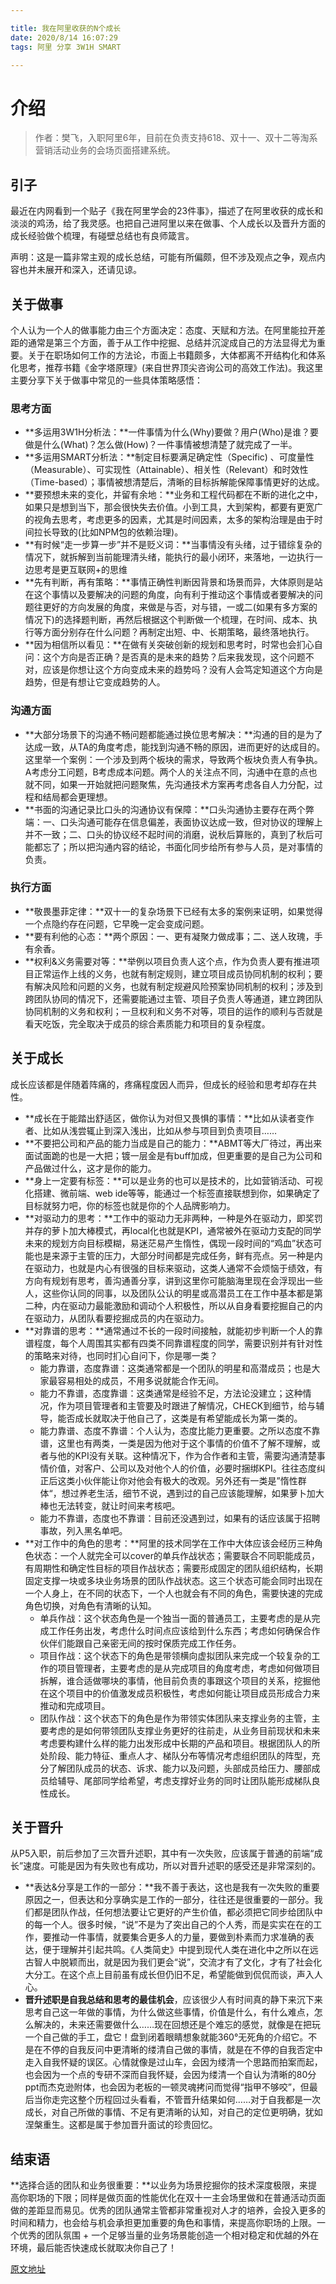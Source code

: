 ```yaml
---

title: 我在阿里收获的N个成长
date: 2020/8/14 16:07:29 
tags: 阿里 分享 3W1H SMART

---
```


# 介绍

> 作者：樊飞，入职阿里6年，目前在负责支持618、双十一、双十二等淘系营销活动业务的会场页面搭建系统。

## 引子

最近在内网看到一个贴子《我在阿里学会的23件事》，描述了在阿里收获的成长和淡淡的鸡汤，给了我灵感。也把自己进阿里以来在做事、个人成长以及晋升方面的成长经验做个梳理，有碰壁总结也有良师箴言。

声明：这是一篇非常主观的成长总结，可能有所偏颇，但不涉及观点之争，观点内容也并未展开和深入，还请见谅。

<!-- more -->

## 关于做事

个人认为一个人的做事能力由三个方面决定：态度、天赋和方法。在阿里能拉开差距的通常是第三个方面，善于从工作中挖掘、总结并沉淀成自己的方法显得尤为重要。关于在职场如何工作的方法论，市面上书籍颇多，大体都离不开结构化和体系化思考，推荐书籍《金字塔原理》(来自世界顶尖咨询公司的高效工作法)。我这里主要分享下关于做事中常见的一些具体策略感悟：

### 思考方面

- **多运用3W1H分析法：**一件事情为什么(Why)要做？用户(Who)是谁？要做是什么(What)？怎么做(How)？一件事情被想清楚了就完成了一半。
- **多运用SMART分析法：**制定目标要满足确定性（Specific) 、可度量性（Measurable）、可实现性（Attainable）、相关性（Relevant）和时效性（Time-based）；事情被想清楚后，清晰的目标拆解能保障事情更好的达成。
- **要预想未来的变化，并留有余地：**业务和工程代码都在不断的进化之中，如果只是想到当下，那会很快失去价值。小到工具，大到架构，都要有更宽广的视角去思考，考虑更多的因素，尤其是时间因素，太多的架构治理是由于时间拉长导致的(比如NPM包的依赖治理)。
- **有时候“走一步算一步”并不是贬义词：**当事情没有头绪，过于错综复杂的情况下，就拆解到当前能理清头绪，能执行的最小闭环，来落地，一边执行一边思考是更互联网+的思维
- **先有判断，再有策略：**事情正确性判断因背景和场景而异，大体原则是站在这个事情以及要解决的问题的角度，向有利于推动这个事情或者要解决的问题往更好的方向发展的角度，来做是与否，对与错，一或二(如果有多方案的情况下)的选择题判断，再然后根据这个判断做一个梳理，在时间、成本、执行等方面分别存在什么问题？再制定出短、中、长期策略，最终落地执行。
- **因为相信所以看见：**在做有关突破创新的规划和思考时，时常也会扪心自问：这个方向是否正确？是否真的是未来的趋势？后来我发现，这个问题不对，应该是你想让这个方向变成未来的趋势吗？没有人会笃定知道这个方向是趋势，但是有想让它变成趋势的人。

### 沟通方面

- **大部分场景下的沟通不畅问题都能通过换位思考解决：**沟通的目的是为了达成一致，从TA的角度考虑，能找到沟通不畅的原因，进而更好的达成目的。这里举一个案例：一个涉及到两个板块的需求，导致两个板块负责人有争执。A考虑分工问题，B考虑成本问题。两个人的关注点不同，沟通中在意的点也就不同，如果一开始就把问题聚焦，先沟通技术方案再考虑各自人力分配，过程和结局都会更理想。
- **书面的沟通记录比口头的沟通协议有保障：**口头沟通协主要存在两个弊端：一、口头沟通可能存在信息偏差，表面协议达成一致，但对协议的理解上并不一致；二、口头的协议经不起时间的消磨，说秋后算账的，真到了秋后可能都忘了；所以把沟通内容的结论，书面化同步给所有参与人员，是对事情的负责。

### 执行方面

- **敬畏墨菲定律：**双十一的复杂场景下已经有太多的案例来证明，如果觉得一个点隐约存在问题，它早晚一定会变成问题。
- **要有利他的心态：**两个原因：一、更有凝聚力做成事；二、送人玫瑰，手有余香。
- **权利&义务需要对等：**举例以项目负责人这个点，作为负责人要有推进项目正常运作上线的义务，也就有制定规则，建立项目成员协同机制的权利；要有解决风险和问题的义务，也就有制定规避风险预案协同机制的权利；涉及到跨团队协同的情况下，还需要能通过主管、项目子负责人等通道，建立跨团队协同机制的义务和权利；一旦权利和义务不对等，项目的运作的顺利与否就是看天吃饭，完全取决于成员的综合素质能力和项目的复杂程度。

## 关于成长

成长应该都是伴随着阵痛的，疼痛程度因人而异，但成长的经验和思考却存在共性。

- **成长在于能踏出舒适区，做你认为对但又畏惧的事情：**比如从读者变作者、比如从浅尝辄止到深入浅出，比如从参与项目到负责项目……
- **不要把公司和产品的能力当成是自己的能力：**ABMT等大厂待过，再出来面试面跪的也是一大把；镀一层金是有buff加成，但更重要的是自己为公司和产品做过什么，这才是你的能力。
- **身上一定要有标签：**可以是业务的也可以是技术的，比如营销活动、可视化搭建、微前端、web ide等等，能通过一个标签直接联想到你，如果确定了目标就努力吧，你的标签也就是你的个人品牌影响力。
- **对驱动力的思考：**工作中的驱动力无非两种，一种是外在驱动力，即奖罚并存的萝卜加大棒模式，再local化也就是KPI，通常被外在驱动力支配的同学未来的规划方向目标模糊，易迷茫易产生惰性，偶现一段时间的“鸡血”状态可能也是来源于主管的压力，大部分时间都是完成任务，鲜有亮点。另一种是内在驱动力，也就是内心有很强的目标来驱动，这类人通常不会烦恼于绩效，有方向有规划有思考，善沟通善分享，讲到这里你可能脑海里现在会浮现出一些人，这些你认同的同事，以及团队公认的明星或高潜员工在工作中基本都是第二种，内在驱动力最能激励和调动个人积极性，所以从自身看要挖掘自己的内在驱动力，从团队看要挖掘成员的内在驱动力。
- **对靠谱的思考：**通常通过不长的一段时间接触，就能初步判断一个人的靠谱程度，每个人周围其实都有四类不同靠谱程度的同学，需要识别并有针对性的策略来对待，也同时扪心自问下，你是哪一类？
  - 能力靠谱，态度靠谱：这类通常都是一个团队的明星和高潜成员；也是大家最容易相处的成员，不用多说就能合作无间。
  - 能力不靠谱，态度靠谱：这类通常是经验不足，方法论没建立；这种情况，作为项目管理者和主管要及时跟进了解情况，CHECK到细节，给与辅导，能否成长就取决于他自己了，这类是有希望能成长为第一类的。
  - 能力靠谱、态度不靠谱：个人认为，态度比能力更重要。之所以态度不靠谱，这里也有两类，一类是因为他对于这个事情的价值不了解不理解，或者与他的KPI没有关联。这种情况下，作为合作者和主管，需要沟通清楚事情价值，对客户、公司以及对他个人的价值，必要时捆绑KPI。往往态度纠正后这类小伙伴能让你对他会有极大的改观。另外还有一类是”惰性群体“，想过养老生活，细节不说，遇到过的自己应该能理解，如果萝卜加大棒也无法转变，就让时间来考核吧。
  - 能力不靠谱，态度也不靠谱：目前还没遇到过，如果有的话应该属于招聘事故，列入黑名单吧。
- **对工作中的角色的思考：**阿里的技术同学在工作中大体应该会经历三种角色状态：一个人就完全可以cover的单兵作战状态；需要联合不同职能成员，有周期性和确定性目标的项目作战状态；需要形成固定的团队组织结构，长期固定支撑一块或多块业务场景的团队作战状态。这三个状态可能会同时出现在一个人身上，在不同的状态下，一个人也就会有不同的角色，需要快速的完成角色切换，对角色有清晰的认知。
  - 单兵作战：这个状态角色是一个独当一面的普通员工，主要考虑的是从完成工作任务出发，考虑什么时间点应该给到什么东西；考虑如何确保合作伙伴们能跟自己亲密无间的按时保质完成工作任务。
  - 项目作战：这个状态下的角色是带领横向虚拟团队来完成一个较复杂的工作的项目管理者，主要考虑的是从完成项目的角度考虑，考虑如何做项目拆解，谁合适做哪块的事情，他目前负责的事跟这个项目的关系，挖掘他在这个项目中的价值激发成员积极性，考虑如何能让项目成员形成合力来推动和完成项目。
  - 团队作战：这个状态下的角色是作为带领实体团队来支撑业务的主管，主要考虑的是如何带领团队支撑业务更好的往前走，从业务目前现状和未来考虑要构建什么样的能力出发形成中长期的产品和项目。根据团队人的所处阶段、能力特征、重点人才、梯队分布等情况考虑组织团队的阵型，充分了解团队成员的状态、诉求、能力以及问题，头部成员给压力、腰部成员给辅导、尾部同学给希望，考虑支撑好业务的同时让团队能形成梯队良性成长。

## 关于晋升

从P5入职，前后参加了三次晋升述职，其中有一次失败，应该属于普通的前端“成长”速度。可能是因为有失败也有成功，所以对晋升述职的感受还是非常深刻的。

- **表达&分享是工作的一部分：**我不善于表达，这也是我有一次失败的重要原因之一，但表达和分享确实是工作的一部分，往往还是很重要的一部分。我们都是团队作战，任何想法要让它更好的产生价值，都必须把它同步给团队中的每一个人。很多时候，“说”不是为了突出自己的个人秀，而是实实在在的工作，要推动一件事情，就要集合更多人的力量，要做到朴素而力求准确的表达，便于理解并引起共鸣。《人类简史》中提到现代人类在进化中之所以在远古智人中脱颖而出，就是因为我们更会“说”，交流才有了文化，才有了社会化大分工。在这个点上目前虽有成长但仍旧不足，希望能做到侃侃而谈，声入人心。
- **晋升述职是自我总结和思考的最佳机会**，应该很少人有时间真的静下来沉下来思考自己这一年做的事情，为什么做这些事情，价值是什么，有什么难点，怎么解决的，未来还需要做什么……现在回想还是个难忘的感觉，就像是在把玩一个自己做的手工，盘它！盘到闭着眼睛想象就能360°无死角的介绍它。不是在不停的自我反问中更清晰的缕清自己做的事情，就是在不停的自我否定中走入自我怀疑的误区。心情就像是过山车，会因为缕清一个思路而拍案而起，也会因为一个点的专研不深而自我怀疑，会因为缕清一个自认为清晰的80分ppt而杰克逊附体，也会因为老板的一顿灵魂拷问而觉得“指甲不够咬”，但最后当你走完这整个历程回过头看看，不管晋升结果如何……对于自我都是一次成长，对自己所做的事情、不足有更清晰的认知，对自己的定位更明确，犹如涅槃重生。这都是属于参加晋升面试的珍贵回忆。

## 结束语

**选择合适的团队和业务很重要：**以业务为场景挖掘你的技术深度极限，来提高你职场的下限；同样是做页面的性能优化在双十一主会场里做和在普通活动页面做的差距显而易见。优秀的团队通常主管都非常重视对人才的培养，会投入更多的时间和精力，也会给与机会承担更加重要的角色和事情，来提高你职场的上限。一个优秀的团队氛围 + 一个足够当量的业务场景能创造一个相对稳定和优越的外在环境，最后能否快速成长就取决你自己了！

[原文地址](https://segmentfault.com/a/1190000023606563)